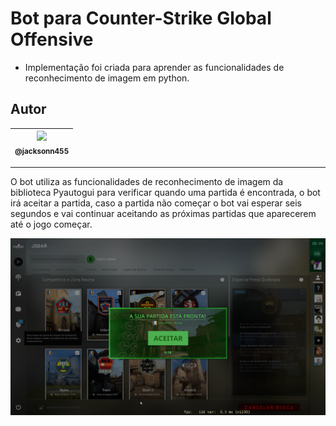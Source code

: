 Bot para Counter-Strike Global Offensive
===============================================

- Implementação foi criada para aprender as funcionalidades de reconhecimento de imagem em python.

## Autor

 | [<img src="https://avatars1.githubusercontent.com/u/46221221?s=460&u=0d161e390cdad66e925f3d52cece6c3e65a23eb2&v=4" width=115><br><sub>@jacksonn455</sub>](https://github.com/jacksonn455) |
  | :---: |

--------------------

O bot utiliza as funcionalidades de reconhecimento de imagem da biblioteca Pyautogui para verificar quando uma partida é encontrada, o bot irá aceitar a partida, caso a partida não começar o bot vai esperar seis segundos e vai continuar aceitando as próximas partidas que aparecerem até o jogo começar.

 ![](https://github.com/jacksonn455/bot-para-aceitar-partida/blob/main/partida.png)

